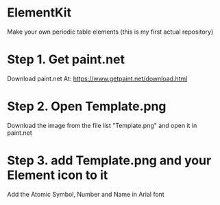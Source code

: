 # ElementKit
Make your own periodic table elements (this is my first actual repository)

# Step 1. Get paint.net
Download paint.net At: https://www.getpaint.net/download.html

# Step 2. Open Template.png
Download the image from the file list "Template.png" and open it in paint.net

# Step 3. add Template.png and your Element icon to it
Add the Atomic Symbol, Number and Name in Arial font
